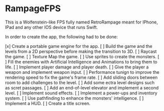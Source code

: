 # RampageFPS

This is a Wolfenstein-like FPS fully named RetroRampage meant for IPhone, IPad and any other IOS device that runs Swift.

In order to create the app, the following had to be done:

[x] Create a portable game engine for the app.
[ ] Build the game and the levels from a 2D perspective before making the transition to 3D.
[ ] Raycast the game.
[ ] Texture Map the game.
[ ] Use sprites to create the monsters.
[ ] Fill the enemies with Artificial Intelligence and Animations to bring them to life.
[ ] Implement player damage and player death.
[ ] Give the player a weapon and implement weapon input.
[ ] Performance tunign to improve the rendering speed to fix the game's frame rate.
[ ] Add sliding doors between room to add challenges to the level.
[ ] Add some ectra level designs such as scret passages.
[ ] Add an end-of-level elevator and implement a second level.
[ ] Implement sound effects.
[ ] Implement a power-ups and inventory system.
[ ] Use pathfinding to enhance the monsters' intelligence.
[ ] Implement a HUD.
[ ] Create a title screen.
